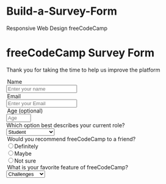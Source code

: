# Build-a-Survey-Form
Responsive Web Design freeCodeCamp
<!DOCTYPE html>
<html>
  <head>
    <meta charset="UTF-8">
    <title>Survey Form freeCodeCamp</title>
    <link rel="stylesheet" href="styles.css">
  </head>
  <body>
    <h1 id="title">freeCodeCamp Survey Form</h1>
    <p id="description">Thank you for taking the time to help us improve the platform</p>
    <form id="survey-form"> 
      <label for="name-label" id="name-label">
        <legend>Name</legend>
        <input id="name" placeholder="Enter your name" type="text" required>
      </label>
      <label for="email-label" id="email-label">
        <legend>Email</legend>
        <input id="email" placeholder="Enter your Email" type="email" required>
      </label>
      <label for="number-label" id="number-label">
        <legend>Age (optional)</legend>
        <input id="number" type="number" placeholder="Age" min="1" max="120">
      </label>
      <br>
      <label for="dropdown">Which option best describes your current role?</label>
      <br>
      <select name="dropdown" id="dropdown">
        <option value="student">Student</option>
        <option value="full-time-job">Full Time Job</option>
        <option value="full-time-learner">Full Time Learner</option>
        <option value="prefer-not-to say">Prefer not to say</option>
        <option value="other">Other</option>
      </select>
      <legend>Would you recommend freeCodeCamp to a friend?</legend>
      <label for="definitely">
        <input id="definitely" type="radio" name="definitely-maybe--not-sure" value="definitely">Definitely
      </label>
      <br>
      <label for="maybe">
        <input id="maybe" type="radio" name="definitely-maybe--not-sure" value="maybe">Maybe
      </label>
      <br>
      <label for="not-sure">
        <input id="not-sure" type="radio" name="definitely-maybe--not-sure" value="not-sure">Not sure
      </label>
      <legend>What is your favorite feature of freeCodeCamp?</legend>
        <select name="dropdown" id="dropdown">
          <option value="challenges">Challenges</option>
          <option value="projects">Projects</option>
          <option value="community">Community</option>
          <option value="open-source">Open Source</option>
        </select>
    </form>
  </body>
</html>
